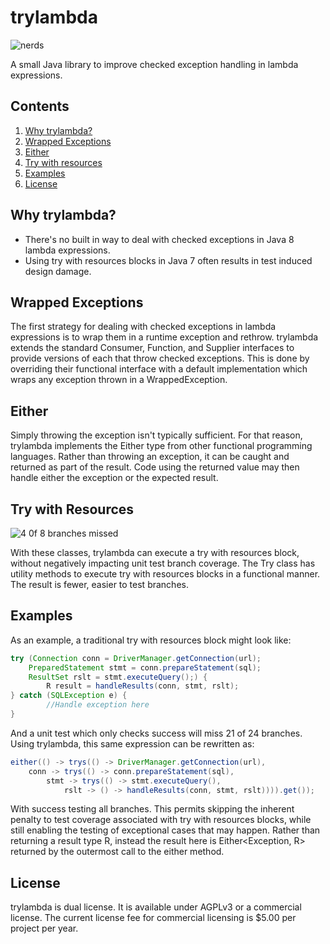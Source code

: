 # trylambda
![nerds](https://i.pinimg.com/originals/b9/4a/7f/b94a7f548b303e81b1bcd8da4d0912ec.jpg)

A small Java library to improve checked exception handling in lambda expressions.

## Contents

1. [Why trylambda?](#why-trylambda)
2. [Wrapped Exceptions](#wrapped-exceptions)
3. [Either](#either)
4. [Try with resources](#try-with-resources)
5. [Examples](#examples)
6. [License](#license)

## Why trylambda?

* There's no built in way to deal with checked exceptions in Java 8 lambda expressions.
* Using try with resources blocks in Java 7 often results in test induced design damage.

## Wrapped Exceptions

The first strategy for dealing with checked exceptions in lambda expressions is to wrap them in a runtime exception and rethrow. trylambda extends the standard Consumer, Function, and Supplier interfaces to provide versions of each that throw checked exceptions. This is done by overriding their functional interface with a default implementation which wraps any exception thrown in a WrappedException.

## Either

Simply throwing the exception isn't typically sufficient. For that reason, trylambda implements the Either type from other functional programming languages. Rather than throwing an exception, it can be caught and returned as part of the result. Code using the returned value may then handle either the exception or the expected result.

## Try with Resources

![4 0f 8 branches missed](https://i.stack.imgur.com/SggR6.png)

With these classes, trylambda can execute a try with resources block, without negatively impacting unit test branch coverage. The Try class has utility methods to execute try with resources blocks in a functional manner. The result is fewer, easier to test branches.

## Examples

As an example, a traditional try with resources block might look like:

```java
try (Connection conn = DriverManager.getConnection(url);
	PreparedStatement stmt = conn.prepareStatement(sql);
	ResultSet rslt = stmt.executeQuery();) {
		R result = handleResults(conn, stmt, rslt);
} catch (SQLException e) {
		//Handle exception here
}
```

And a unit test which only checks success will miss 21 of 24 branches. Using trylambda, this same expression can be rewritten as:

```java
either(() -> trys(() -> DriverManager.getConnection(url),
	conn -> trys(() -> conn.prepareStatement(sql),
		stmt -> trys(() -> stmt.executeQuery(),
			rslt -> () -> handleResults(conn, stmt, rslt)))).get());
```

With success testing all branches. This permits skipping the inherent penalty to test coverage associated with try with resources blocks, while still enabling the testing of exceptional cases that may happen. Rather than returning a result type R, instead the result here is Either&lt;Exception, R&gt; returned by the outermost call to the either method.

## License

trylambda is dual license. It is available under AGPLv3 or a commercial license. The current license fee for commercial licensing is $5.00 per project per year.
